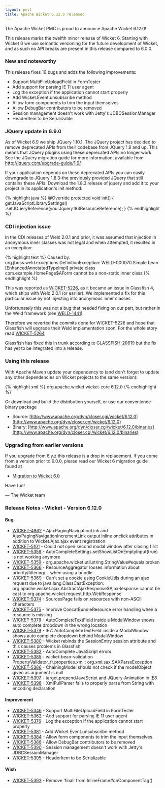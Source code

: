 ```yaml
---
layout: post
title: Apache Wicket 6.12.0 released
---
```


The Apache Wicket PMC is proud to announce Apache Wicket 6.12.0!

This release marks the twelfth minor release of Wicket 6. Starting
with Wicket 6 we use semantic versioning for the future development
of Wicket, and as such no API breaks are present in this release
compared to 6.0.0.

### New and noteworthy

This release fixes 16 bugs and adds the following improvements:

 * Support MultiFileUploadField in FormTester
 * Add support for parsing IE 11 user agent
 * Log the exception if the application cannot start properly
 * Add Wicket.Event.unsubscribe method
 * Allow form components to trim the input themselves
 * Allow DebugBar contributors to be removed
 * Session management doesn't work with Jetty's JDBCSessionManager 
 * HeaderItem to be Serializable

### JQuery update in 6.9.0

As of Wicket 6.9 we ship JQuery 1.10.1. The JQuery project has
decided to remove deprecated APIs from their codebase from JQuery 1.9
and up. This means that JQuery plugins using these deprecated APIs no
longer work. See the JQuery migration guide for more information,
available from http://jquery.com/upgrade-guide/1.9/

If your application depends on these deprecated APIs you can easily
downgrade to JQuery 1.8.3-the previously provided JQuery that still
contains these APIs. Download the 1.8.3 release of jquery and add it
to your project in its application's init method:

{% highlight java %}
 @Override
 protected void init() {
     getJavaScriptLibrarySettings()
         .setJQueryReference(yourJquery183ResourceReference);
 }
{% endhighlight %}

### CDI injection issue

In the CDI releases of Weld 2.0.1 and prior, it was assumed that
injection in anonymous inner classes was not legal and when
attempted, it resulted in an exception:

{% highlight text %}
Caused by: org.jboss.weld.exceptions.DefinitionException:
WELD-000070 Simple bean [EnhancedAnnotatedTypeImpl] private class
com.example.HomePage$AForm cannot be a non-static inner class
{% endhighlight %}

This was reported as
[WICKET-5226](https://issues.apache.org/jira/browse/WICKET-5226), as
it became an issue in Glassfish 4, which ships with Weld 2.0.1 (or
earlier). We implemented a fix for this particular issue by not
injecting into anonymous inner classes.

Unfortunately this was not a bug that needed fixing on our part, but
rather in the Weld framework (see
[WELD-1441](https://issues.jboss.org/browse/WELD-1441))

Therefore we reverted the commits done for WICKET-5226 and hope that
Glassfish will upgrade their Weld implementation soon. For the whole
story read
[WICKET-5264](https://issues.apache.org/jira/browse/WICKET-5264)

Glassfish has fixed this in trunk according to
[GLASSFISH-20619](https://java.net/jira/browse/GLASSFISH-20619) but
the fix has yet to be integrated into a release.

### Using this release

With Apache Maven update your dependency to (and don't forget to
update any other dependencies on Wicket projects to the same version):

{% highlight xml %}
<dependency>
 <groupId>org.apache.wicket</groupId>
 <artifactId>wicket-core</artifactId>
 <version>6.12.0</version>
</dependency>
{% endhighlight %}

Or download and build the distribution yourself, or use our
convenience binary package

* Source: [http://www.apache.org/dyn/closer.cgi/wicket/6.12.0](http://www.apache.org/dyn/closer.cgi/wicket/6.12.0)
* Binary: [http://www.apache.org/dyn/closer.cgi/wicket/6.12.0/binaries](http://www.apache.org/dyn/closer.cgi/wicket/6.12.0/binaries)

### Upgrading from earlier versions

If you upgrade from 6.y.z this release is a drop in replacement. If
you come from a version prior to 6.0.0, please read our Wicket 6
migration guide found at

* [Migration to Wicket 6.0](https://cwiki.apache.org/confluence/display/WICKET/Migration+to+Wicket+6.0)

Have fun!

— The Wicket team

### Release Notes - Wicket - Version 6.12.0

#### Bug


* [WICKET-4862](https://issues.apache.org/jira/browse/WICKET-4862) - AjaxPagingNavigationLink and AjaxPagingNavigationIncrementLink output inline onclick attributes in addition to Wicket.Ajax.ajax event registration
* [WICKET-5101](https://issues.apache.org/jira/browse/WICKET-5101) - Could not open second modal window after closing first
* [WICKET-5356](https://issues.apache.org/jira/browse/WICKET-5356) - AutoCompleteSettings.setShowListOnEmptyInput(true) is not working anymore
* [WICKET-5359](https://issues.apache.org/jira/browse/WICKET-5359) - org.apache.wicket.util.string.StringValue#equals broken
* [WICKET-5366](https://issues.apache.org/jira/browse/WICKET-5366) - ResourceAggregator looses information about priority/filtering/... when using a bundle
* [WICKET-5369](https://issues.apache.org/jira/browse/WICKET-5369) - Can't set a cookie using CookieUtils during an ajax request due to java.lang.ClassCastException: org.apache.wicket.ajax.AbstractAjaxResponse$AjaxResponse cannot be cast to org.apache.wicket.request.http.WebResponse
* [WICKET-5374](https://issues.apache.org/jira/browse/WICKET-5374) - SourcesPage fails on resources with non-ASCII characters
* [WICKET-5375](https://issues.apache.org/jira/browse/WICKET-5375) - Improve ConcatBundleResource error handling when a resource is missing
* [WICKET-5378](https://issues.apache.org/jira/browse/WICKET-5378) - AutoCompleteTextField inside a ModalWindow shows auto complete dropdown in the wrong location
* [WICKET-5379](https://issues.apache.org/jira/browse/WICKET-5379) - IE7: AutoCompleteTextField inside a ModalWindow shows auto complete dropdown behind ModalWindow
* [WICKET-5380](https://issues.apache.org/jira/browse/WICKET-5380) - Wicket rebinds the SessionEntry session attribute and this causes problems in Glassfish
* [WICKET-5382](https://issues.apache.org/jira/browse/WICKET-5382) - AutoComplete JavaScript errors
* [WICKET-5385](https://issues.apache.org/jira/browse/WICKET-5385) - wicket-bean-validation PropertyValidator_fr.properties.xml : org.xml.sax.SAXParseException
* [WICKET-5386](https://issues.apache.org/jira/browse/WICKET-5386) - ChainingModel should not check if the modelObject given as argument is null
* [WICKET-5397](https://issues.apache.org/jira/browse/WICKET-5397) - target.prependJavaScript and JQuery-Animation in IE8
* [WICKET-5398](https://issues.apache.org/jira/browse/WICKET-5398) - XmlPullParser fails to properly parse from String with encoding declaration

#### Improvement

* [WICKET-5346](https://issues.apache.org/jira/browse/WICKET-5346) - Support MultiFileUploadField in FormTester
* [WICKET-5362](https://issues.apache.org/jira/browse/WICKET-5362) - Add support for parsing IE 11 user agent
* [WICKET-5376](https://issues.apache.org/jira/browse/WICKET-5376) - Log the exception if the application cannot start properly
* [WICKET-5381](https://issues.apache.org/jira/browse/WICKET-5381) - Add Wicket.Event.unsubscribe method
* [WICKET-5384](https://issues.apache.org/jira/browse/WICKET-5384) - Allow form components to trim the input themselves
* [WICKET-5388](https://issues.apache.org/jira/browse/WICKET-5388) - Allow DebugBar contributors to be removed
* [WICKET-5390](https://issues.apache.org/jira/browse/WICKET-5390) - Session management doesn't work with Jetty's JDBCSessionManager 
* [WICKET-5395](https://issues.apache.org/jira/browse/WICKET-5395) - HeaderItem to be Serializable

#### Wish

* [WICKET-5393](https://issues.apache.org/jira/browse/WICKET-5393) - Remove 'final' from InlineFrame#onComponentTag()
